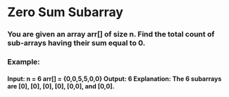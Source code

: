 <h1>Zero Sum Subarray</h1>
<h3>You are given an array arr[] of size n. Find the total count of sub-arrays having their sum equal to 0.</h3>
<h3>Example:</h3>
<h4>Input:
n = 6
arr[] = {0,0,5,5,0,0}
Output: 6
Explanation: The 6 subarrays are 
[0], [0], [0], [0], [0,0], and [0,0].</h4>
